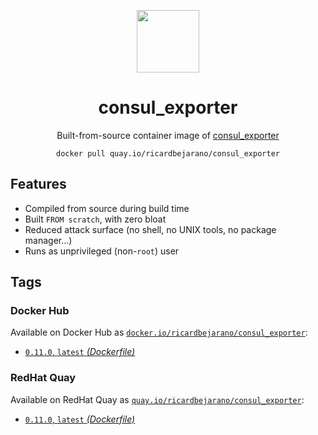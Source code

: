<div align="center">
	<p><img src="https://em-content.zobj.net/thumbs/160/apple/325/fire_1f525.png" width="100px"></p>
	<h1>consul_exporter</h1>
	<p>Built-from-source container image of <a href="https://github.com/prometheus/consul_exporter">consul_exporter</a></p>
	<code>docker pull quay.io/ricardbejarano/consul_exporter</code>
</div>


## Features

* Compiled from source during build time
* Built `FROM scratch`, with zero bloat
* Reduced attack surface (no shell, no UNIX tools, no package manager...)
* Runs as unprivileged (non-`root`) user


## Tags

### Docker Hub

Available on Docker Hub as [`docker.io/ricardbejarano/consul_exporter`](https://hub.docker.com/r/ricardbejarano/consul_exporter):

- [`0.11.0`, `latest` *(Dockerfile)*](Dockerfile)

### RedHat Quay

Available on RedHat Quay as [`quay.io/ricardbejarano/consul_exporter`](https://quay.io/repository/ricardbejarano/consul_exporter):

- [`0.11.0`, `latest` *(Dockerfile)*](Dockerfile)
